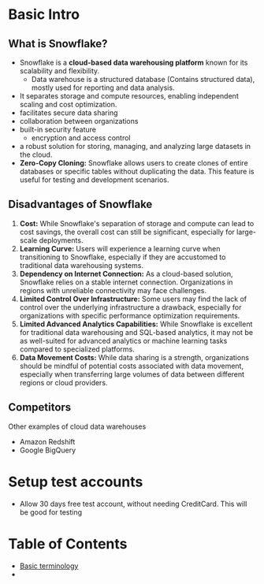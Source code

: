 # Basic Intro

## What is Snowflake?

- Snowflake is a **cloud-based data warehousing platform** known for its scalability and flexibility.
  - Data warehouse is a structured database (Contains structured data), mostly used for reporting and data analysis.
- It separates storage and compute resources, enabling independent scaling and cost optimization.
- facilitates secure data sharing
- collaboration between organizations
- built-in security feature
	- encryption and access control
- a robust solution for storing, managing, and analyzing large datasets in the cloud.
- ****Zero-Copy Cloning:**** Snowflake allows users to create clones of entire databases or specific tables without duplicating the data. This feature is useful for testing and development scenarios.

## Disadvantages of Snowflake

1. **Cost:** While Snowflake's separation of storage and compute can lead to cost savings, the overall cost can still be significant, especially for large-scale deployments.
2. **Learning Curve:** Users will experience a learning curve when transitioning to Snowflake, especially if they are accustomed to traditional data warehousing systems.
3. **Dependency on Internet Connection:** As a cloud-based solution, Snowflake relies on a stable internet connection. Organizations in regions with unreliable connectivity may face challenges.
4. **Limited Control Over Infrastructure:** Some users may find the lack of control over the underlying infrastructure a drawback, especially for organizations with specific performance optimization requirements.
5. **Limited Advanced Analytics Capabilities:** While Snowflake is excellent for traditional data warehousing and SQL-based analytics, it may not be as well-suited for advanced analytics or machine learning tasks compared to specialized platforms.
6. **Data Movement Costs:** While data sharing is a strength, organizations should be mindful of potential costs associated with data movement, especially when transferring large volumes of data between different regions or cloud providers.

## Competitors
Other examples of cloud data warehouses
- Amazon Redshift
- Google BigQuery

# Setup test accounts

- Allow 30 days free test account, without needing CreditCard. This will be good for testing


# Table of Contents

- [Basic terminology](./Docs/01Basic.md)
- 
